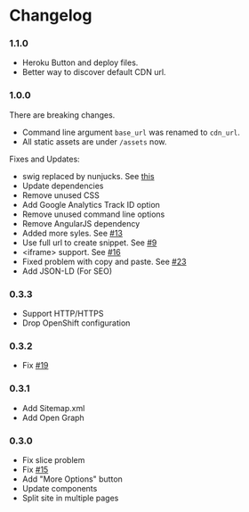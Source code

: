 # Changelog

### 1.1.0

- Heroku Button and deploy files.
- Better way to discover default CDN url.

### 1.0.0

There are breaking changes.

- Command line argument `base_url` was renamed to `cdn_url`.
- All static assets are under `/assets` now.

Fixes and Updates:

- swig replaced by nunjucks. See [this](https://github.com/paularmstrong/swig/issues/628)
- Update dependencies
- Remove unused CSS
- Add Google Analytics Track ID option
- Remove unused command line options
- Remove AngularJS dependency
- Added more syles. See [#13](https://github.com/alexandrevicenzi/gistfy/issues/13)
- Use full url to create snippet. See [#9](https://github.com/alexandrevicenzi/gistfy/issues/9)
- &lt;iframe&gt; support. See [#16](https://github.com/alexandrevicenzi/gistfy/issues/16)
- Fixed problem with copy and paste. See [#23](https://github.com/alexandrevicenzi/gistfy/issues/23)
- Add JSON-LD (For SEO)

### 0.3.3

- Support HTTP/HTTPS
- Drop OpenShift configuration

### 0.3.2

- Fix [#19](https://github.com/alexandrevicenzi/gistfy/issues/19)

### 0.3.1

- Add Sitemap.xml
- Add Open Graph

### 0.3.0

- Fix slice problem
- Fix [#15](https://github.com/alexandrevicenzi/gistfy/issues/15)
- Add "More Options" button
- Update components
- Split site in multiple pages
